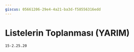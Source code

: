 ```yaml
---
giscus: 05661206-29e4-4a21-ba3d-f58556316edd
---
```


# Listelerin Toplanması (YARIM)

`15-2.25.20`
